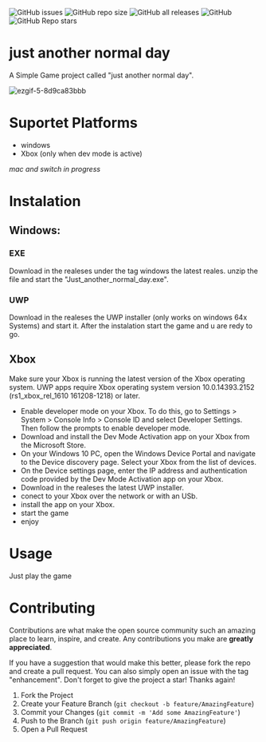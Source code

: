 ![GitHub issues](https://img.shields.io/github/issues/potestas06/primesoft-game)
![GitHub repo size](https://img.shields.io/github/repo-size/potestas06/primesoft-game)
![GitHub all releases](https://img.shields.io/github/downloads/Potestas06/primesoft-game/total)
![GitHub](https://img.shields.io/github/license/Potestas06/primesoft-game)
![GitHub Repo stars](https://img.shields.io/github/stars/potestas06/primesoft-game?style=social)

# just another normal day

A Simple Game project called "just another normal day".

![ezgif-5-8d9ca83bbb](https://user-images.githubusercontent.com/94400853/236230548-dca34753-1199-4508-8982-155e174d9a17.gif)

# Suportet Platforms

- windows
- Xbox (only when dev mode is active)

*mac and switch in progress*

# Instalation

## Windows:

### EXE
Download in the realeses under the tag windows the latest reales.
unzip the file and start the "Just_another_normal_day.exe".

### UWP
Download in the realeses the UWP installer (only works on windows 64x Systems) and start it.
After the instalation start the game and u are redy to go.

## Xbox

Make sure your Xbox is running the latest version of the Xbox operating system. UWP apps require Xbox operating system version 10.0.14393.2152 (rs1_xbox_rel_1610 161208-1218) or later.

- Enable developer mode on your Xbox. To do this, go to Settings > System > Console Info > Console ID and select Developer Settings. Then follow the prompts to enable developer mode.
- Download and install the Dev Mode Activation app on your Xbox from the Microsoft Store.
- On your Windows 10 PC, open the Windows Device Portal and navigate to the Device discovery page. Select your Xbox from the list of devices.
- On the Device settings page, enter the IP address and authentication code provided by the Dev Mode Activation app on your Xbox.
- Download in the realeses the latest UWP installer.
- conect to your Xbox over the network or with an USb.
- install the app on your Xbox.
- start the game
- enjoy

# Usage

Just play the game

# Contributing

Contributions are what make the open source community such an amazing place to learn, inspire, and create. Any contributions you make are **greatly appreciated**.

If you have a suggestion that would make this better, please fork the repo and create a pull request. You can also simply open an issue with the tag "enhancement".
Don't forget to give the project a star! Thanks again!

1. Fork the Project
2. Create your Feature Branch (`git checkout -b feature/AmazingFeature`)
3. Commit your Changes (`git commit -m 'Add some AmazingFeature'`)
4. Push to the Branch (`git push origin feature/AmazingFeature`)
5. Open a Pull Request
